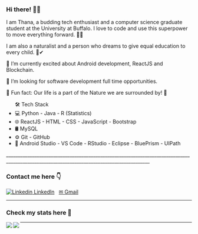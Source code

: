 ### Hi there! 🙋‍♀️
I am Thana, a budding tech enthusiast and a computer science graduate student at the University at Buffalo.
I love to code and use this superpower to move everything forward. 🧚‍♀️

I am also a naturalist and a person who dreams to give equal education to every child. 🎈✔


🌱 I’m currently excited about Android development, ReactJS and Blockchain.

👯 I’m looking for software development full time opportunities.

🎀 Fun fact: Our life is a part of the Nature we are surrounded by! 💚

<ul>
🛠  Tech Stack
<li>
💻   Python - Java - R (Statistics)
</li>
<li>
🌐   ReactJS - HTML - CSS - JavaScript - Bootstrap
</li>
<li>
🛢   MySQL
</li>
<li>
⚙️   Git - GitHub 
</li>
<li>
🔧   Android Studio - VS Code - RStudio - Eclipse - BluePrism - UIPath
 </li>
</ul>
___________________________________________________________________________________________________________________________________________

### Contact me here 👇
[![Linkedin](https://i.stack.imgur.com/gVE0j.png) LinkedIn](https://www.linkedin.com/public-profile/settings?trk=d_flagship3_profile_self_view_public_profile&lipi=urn%3Ali%3Apage%3Ad_flagship3_profile_self_edit_contact_info%3Bi3LC7lw5TemYOdFA7TxWLQ%3D%3D)
&nbsp;
<a href="mailto: thanashreej@gmail.com">✉ Gmail</a>
____________________________________________________________________________________________________________________________________________________

### Check my stats here 👑
<a href="https://github.com/thanashr/github-readme-stats">
  <img align="left" src="https://github-readme-stats.vercel.app/api/?username=thanashr&show_icons=true&theme=material-palenight&repo=github-readme-stats" />
</a>
<a href="https://github.com/thanashr/convoychat">
  <img align="left" src="https://github-readme-stats.vercel.app/api/top-langs/?username=thanashr&show_icons=true&theme=material-palenight&repo=convoychat" />
</a>

___________________________________________________________________________________________________________________________________________________________


